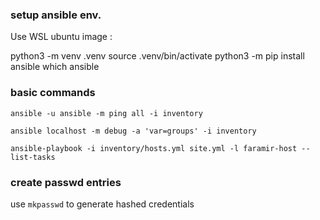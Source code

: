 ### setup ansible env.
Use WSL ubuntu image :


python3 -m venv .venv
source .venv/bin/activate
python3 -m pip install ansible
which ansible

### basic commands

`ansible -u ansible -m ping all -i inventory`

`ansible localhost -m debug -a 'var=groups' -i inventory`

`ansible-playbook -i inventory/hosts.yml site.yml -l faramir-host --list-tasks`


### create passwd entries

use `mkpasswd` to generate hashed credentials